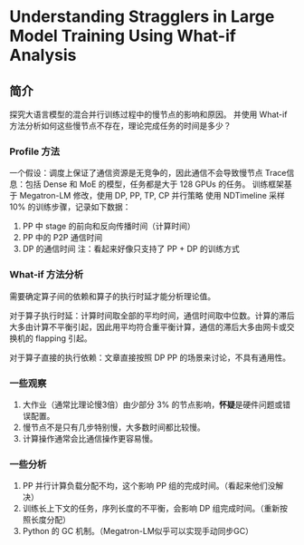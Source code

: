 # Understanding Stragglers in Large Model Training Using What-if Analysis

## 简介

探究大语言模型的混合并行训练过程中的慢节点的影响和原因。
并使用 What-if 方法分析如何这些慢节点不存在，理论完成任务的时间是多少？

### Profile 方法

一个假设：调度上保证了通信资源是无竞争的，因此通信不会导致慢节点
Trace信息：包括 Dense 和 MoE 的模型，任务都是大于 128 GPUs 的任务。
训练框架基于 Megatron-LM 修改，使用 DP, PP, TP, CP 并行策略
使用 NDTimeline 采样 10% 的训练步骤，记录如下数据：
1. PP 中 stage 的前向和反向传播时间（计算时间）
2. PP 中的 P2P 通信时间
3. DP 的通信时间
注：看起来好像只支持了 PP + DP 的训练方式

### What-if 方法分析

需要确定算子间的依赖和算子的执行时延才能分析理论值。

对于算子执行时延：计算时间取全部的平均时间，通信时间取中位数。计算的滞后大多由计算不平衡引起，因此用平均符合重平衡计算，通信的滞后大多由网卡或交换机的 flapping 引起。

对于算子直接的执行依赖：文章直接按照 DP PP 的场景来讨论，不具有通用性。

### 一些观察

1. 大作业（通常比理论慢3倍）由少部分 3% 的节点影响，**怀疑**是硬件问题或错误配置。
2. 慢节点不是只有几步特别慢，大多数时间都比较慢。
3. 计算操作通常会比通信操作更容易慢。

### 一些分析

1. PP 并行计算负载分配不均，这个影响 PP 组的完成时间。（看起来他们没解决）
2. 训练长上下文的任务，序列长度的不平衡，会影响 DP 组完成时间。（重新按照长度分配）
3. Python 的 GC 机制。（Megatron-LM似乎可以实现手动同步GC）